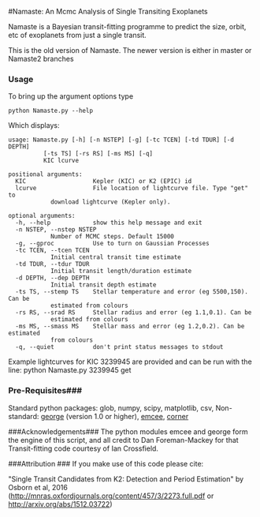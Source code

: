 #Namaste: An Mcmc Analysis of Single Transiting Exoplanets

Namaste is a Bayesian transit-fitting programme to predict the size, orbit, etc of exoplanets from just a single transit. 

This is the old version of Namaste. The newer version is either in master or Namaste2 branches

### Usage ###
To bring up the argument options type

	python Namaste.py --help

Which displays:

	usage: Namaste.py [-h] [-n NSTEP] [-g] [-tc TCEN] [-td TDUR] [-d DEPTH]
			  [-ts TS] [-rs RS] [-ms MS] [-q]
			  KIC lcurve

	positional arguments:
	  KIC                   Kepler (KIC) or K2 (EPIC) id
	  lcurve                File location of lightcurve file. Type "get" to
				download lightcurve (Kepler only).

	optional arguments:
	  -h, --help            show this help message and exit
	  -n NSTEP, --nstep NSTEP
				Number of MCMC steps. Default 15000
	  -g, --gproc           Use to turn on Gaussian Processes
	  -tc TCEN, --tcen TCEN
				Initial central transit time estimate
	  -td TDUR, --tdur TDUR
				Initial transit length/duration estimate
	  -d DEPTH, --dep DEPTH
				Initial transit depth estimate
	  -ts TS, --stemp TS    Stellar temperature and error (eg 5500,150). Can be
				estimated from colours
	  -rs RS, --srad RS     Stellar radius and error (eg 1.1,0.1). Can be
				estimated from colours
	  -ms MS, --smass MS    Stellar mass and error (eg 1.2,0.2). Can be estimated
				from colours
	  -q, --quiet           don't print status messages to stdout

Example lightcurves for KIC 3239945 are provided and can be run with the line:
	python Namaste.py 3239945 get

### Pre-Requisites###
Standard python packages: glob, numpy, scipy, matplotlib, csv,
Non-standard: [george](https://github.com/dfm/george) (version 1.0 or higher), [emcee](https://github.com/dfm/emcee), [corner](https://github.com/dfm/corner)


###Acknowledgements###
The python modules emcee and george form the engine of this script, and all credit to Dan Foreman-Mackey for that
Transit-fitting code courtesy of Ian Crossfield.

###Attribution ###
If you make use of this code please cite:

"Single Transit Candidates from K2: Detection and Period Estimation" by Osborn et al, 2016 (http://mnras.oxfordjournals.org/content/457/3/2273.full.pdf or http://arxiv.org/abs/1512.03722)
